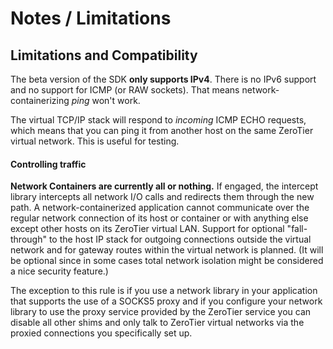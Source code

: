 Notes / Limitations
====

## Limitations and Compatibility

The beta version of the SDK **only supports IPv4**. There is no IPv6 support and no support for ICMP (or RAW sockets). That means network-containerizing *ping* won't work.

The virtual TCP/IP stack will respond to *incoming* ICMP ECHO requests, which means that you can ping it from another host on the same ZeroTier virtual network. This is useful for testing.


#### Controlling traffic

**Network Containers are currently all or nothing.** If engaged, the intercept library intercepts all network I/O calls and redirects them through the new path. A network-containerized application cannot communicate over the regular network connection of its host or container or with anything else except other hosts on its ZeroTier virtual LAN. Support for optional "fall-through" to the host IP stack for outgoing connections outside the virtual network and for gateway routes within the virtual network is planned. (It will be optional since in some cases total network isolation might be considered a nice security feature.)

The exception to this rule is if you use a network library in your application that supports the use of a SOCKS5 proxy and if you configure your network library to use the proxy service provided by the ZeroTier service you can disable all other shims and only talk to ZeroTier virtual networks via the proxied connections you specifically set up.